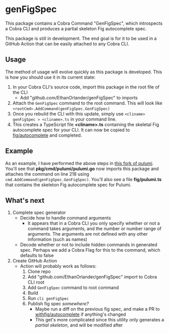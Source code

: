 # genFigSpec

This package contains a Cobra Command "GenFigSpec", which introspects a Cobra CLI and produces a partial skeleton Fig autocomplete spec.

This package is still in development. The end goal is for it to be used in a GitHub Action that can be easily attached to any Cobra CLI.

## Usage

The method of usage will evolve quickly as this package is developed. This is how you should use it in its current state:

1. In your Cobra CLI's source code, import this package in the root file of the CLI
    - Add "github.com/EthanOrlander/genFigSpec" to imports
2. Attach the `GenFigSpec` command to the root command. This will look like `<rootCmd>.AddCommand(genFigSpec.GenFigSpec)`
3. Once you rebuild the CLI with this update, simply use `<cliname> genFigSpec > <cliname>.ts` in your command line.
4. This creates a TypeScript file **\<cliname\>.ts** containing the skeletal Fig autocomplete spec for your CLI. It can now be copied to [fig/autocomplete](https://github.com/withfig/autocomplete) and completed.

## Example

As an example, I have performed the above steps in [this fork of pulumi](https://github.com/EthanOrlander/Pulumi).
You'll see that **pkg/cmd/pulumi/pulumi.go** now imports this package and attaches the command on line 218 using `cmd.AddCommand(genFigSpec.GenFigSpec)`.
You'll also see a file **fig/pulumi.ts** that contains the skeleton Fig autocomplete spec for Pulumi.

## What's next

1. Complete spec generator
    - Decide how to handle command arguments
      - It appears that in a Cobra CLI you only specify whether or not a command takes arguments, and the number or number range of arguments. The arguments are not defined with any other information (such as names)
    - Decode whether or not to include hidden commands in generated spec. Perhaps we add a Cobra Flag for this to the command, which defaults to false
2. Create GitHub Action
    - Action will probably work as follows:
      1. Clone repo
      2. Add "github.com/EthanOrlander/genFigSpec" import to Cobra CLI root
      3. Add `GenFigSpec` command to root command
      4. Build
      5. Run `cli genFigSpec`
      6. Publish fig spec *somewhere?*
         - Maybe run a diff on the previous fig spec, and make a PR to [withfig/autocomplete](https://github.com/withfig/autocomplete) if anything's changed
         - This get's more complicated since this utility only generates a *partial skeleton*, and will be modified after
